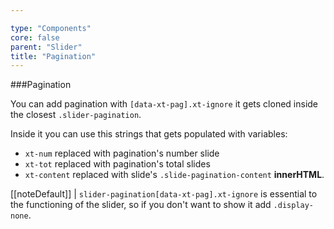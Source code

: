```yaml
---

type: "Components"
core: false
parent: "Slider"
title: "Pagination"
---
```


###Pagination

You can add pagination with `[data-xt-pag].xt-ignore` it gets cloned inside the closest `.slider-pagination`.

Inside it you can use this strings that gets populated with variables:

- `xt-num` replaced with pagination's number slide
- `xt-tot` replaced with pagination's total slides
- `xt-content` replaced with slide's `.slide-pagination-content` **innerHTML**.

<script type="text/plain" class="language-markup">
  <nav class="slider-pagination">
    <button type="button" class="btn btn--default xt-ignore" data-xt-pag title="Slide xt-num">
      xt-num of xt-tot
    </button>
  </nav>
</script>

[[noteDefault]]
| `slider-pagination[data-xt-pag].xt-ignore` is essential to the functioning of the slider, so if you don't want to show it add `.display-none`.

<demo>
  <demovanilla src="vanilla/demos/slider/pagination">
  </demovanilla>
</demo>
